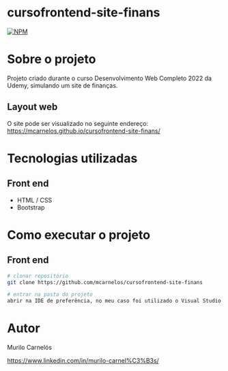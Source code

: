 # cursofrontend-site-finans
[![NPM](https://img.shields.io/npm/l/react)](https://github.com/mcarnelos/cursofrontend-site-finans/new/master/LICENSE)

# Sobre o projeto

Projeto criado durante o curso Desenvolvimento Web Completo 2022 da Udemy, simulando um site de finanças.

## Layout web
O site pode ser visualizado no seguinte endereço: 
https://mcarnelos.github.io/cursofrontend-site-finans/

# Tecnologias utilizadas
## Front end
- HTML / CSS
- Bootstrap

# Como executar o projeto

## Front end

```bash
# clonar repositório
git clone https://github.com/mcarnelos/cursofrontend-site-finans

# entrar na pasta do projeto
abrir na IDE de preferência, no meu caso foi utilizado o Visual Studio Code.
```

# Autor

Murilo Carnelós

https://www.linkedin.com/in/murilo-carnel%C3%B3s/
